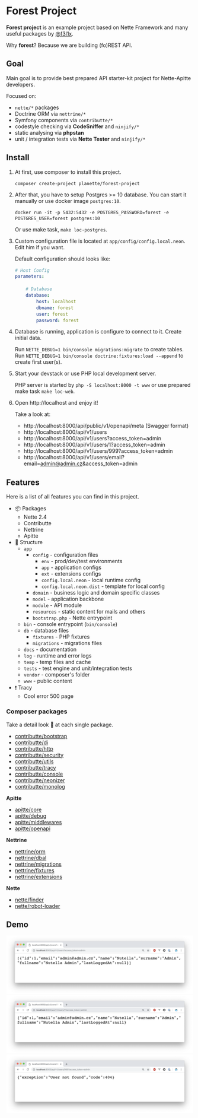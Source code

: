 # Forest Project

**Forest project** is an example project based on Nette Framework and many useful packages by [@f3l1x](https://github.com/f3l1x).

Why **forest**? Because we are building (fo)REST API.

## Goal

Main goal is to provide best prepared API starter-kit project for Nette-Apitte developers.

Focused on:

- `nette/*` packages
- Doctrine ORM via `nettrine/*`
- Symfony components via `contributte/*`
- codestyle checking via **CodeSniffer** and `ninjify/*`
- static analysing via **phpstan**
- unit / integration tests via **Nette Tester** and `ninjify/*`

## Install

1) At first, use composer to install this project.

    ```
    composer create-project planette/forest-project
    ```

2) After that, you have to setup Postgres >= 10 database. You can start it manually or use docker image `postgres:10`.
     
    ```
    docker run -it -p 5432:5432 -e POSTGRES_PASSWORD=forest -e POSTGRES_USER=forest postgres:10
    ```
    
    Or use make task, `make loc-postgres`.

3) Custom configuration file is located at `app/config/config.local.neon`. Edit him if you want.

    Default configuration should looks like:

    ```yaml
    # Host Config
    parameters:
    
        # Database
        database:
            host: localhost
            dbname: forest
            user: forest
            password: forest
    ```

4) Database is running, application is configure to connect to it. Create initial data.

    Run `NETTE_DEBUG=1 bin/console migrations:migrate` to create tables.
    Run `NETTE_DEBUG=1 bin/console doctrine:fixtures:load --append` to create first user(s).

5) Start your devstack or use PHP local development server.

    PHP server is started by `php -S localhost:8000 -t www` or use prepared make task `make loc-web`.

6) Open http://localhost and enjoy it!

    Take a look at: 
    - http://localhost:8000/api/public/v1/openapi/meta (Swagger format)
    - http://localhost:8000/api/v1/users
    - http://localhost:8000/api/v1/users?access_token=admin
    - http://localhost:8000/api/v1/users/1?access_token=admin
    - http://localhost:8000/api/v1/users/999?access_token=admin
    - http://localhost:8000/api/v1/users/email?email=admin@admin.cz&access_token=admin

## Features

Here is a list of all features you can find in this project.

- :package: Packages
    - Nette 2.4
    - Contributte
    - Nettrine
    - Apitte
- :deciduous_tree: Structure
    - `app`
        - `config` - configuration files
            - `env` - prod/dev/test environments
            - `app` - application configs
            - `ext` - extensions configs
            - `config.local.neon` - local runtime config
            - `config.local.neon.dist` - template for local config
        - `domain` - business logic and domain specific classes
        - `model` - application backbone
        - `module` - API module
        - `resources` - static content for mails and others
        - `bootstrap.php` - Nette entrypoint
    - `bin` - console entrypoint (`bin/console`)
    - `db` - database files
        - `fixtures` - PHP fixtures
        - `migrations` - migrations files
    - `docs` - documentation
    - `log` - runtime and error logs
    - `temp` - temp files and cache
    - `tests` - test engine and unit/integration tests
    - `vendor` - composer's folder
    - `www` - public content
- :exclamation: Tracy
    - Cool error 500 page

### Composer packages

Take a detail look :eyes: at each single package.

- [contributte/bootstrap](https://contributte.org/packages/contributte/bootstrap.html)
- [contributte/di](https://contributte.org/packages/contributte/di.html)
- [contributte/http](https://contributte.org/packages/contributte/http.html)
- [contributte/security](https://contributte.org/packages/contributte/security.html)
- [contributte/utils](https://contributte.org/packages/contributte/utils.html)
- [contributte/tracy](https://contributte.org/packages/contributte/tracy.html)
- [contributte/console](https://contributte.org/packages/contributte/console.html)
- [contributte/neonizer](https://contributte.org/packages/contributte/neonizer.html)
- [contributte/monolog](https://contributte.org/packages/contributte/monolog.html)

**Apitte**

- [apitte/core](https://contributte.org/packages/apitte/core.html)
- [apitte/debug](https://contributte.org/packages/apitte/debug.html)
- [apitte/middlewares](https://contributte.org/packages/apitte/middlewares.html)
- [apitte/openapi](https://contributte.org/packages/apitte/openapi.html)

**Nettrine**

- [nettrine/orm](https://contributte.org/packages/nettrine/orm.html)
- [nettrine/dbal](https://contributte.org/packages/nettrine/dbal.html)
- [nettrine/migrations](https://contributte.org/packages/nettrine/migrations.html)
- [nettrine/fixtures](https://contributte.org/packages/nettrine/fixtures.html)
- [nettrine/extensions](https://contributte.org/packages/nettrine/extensions.html)

**Nette**

- [nette/finder](https://github.com/nette/finder)
- [nette/robot-loader](https://github.com/nette/robot-loader)

## Demo

![](docs/assets/screenshot1.png)
![](docs/assets/screenshot2.png)
![](docs/assets/screenshot3.png)
